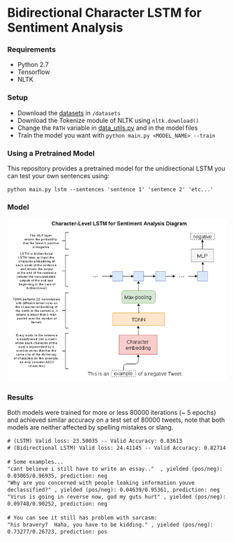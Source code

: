 # Bidirectional Character LSTM for Sentiment Analysis 

### Requirements
- Python 2.7
- Tensorflow
- NLTK

### Setup
- Download the [datasets](http://help.sentiment140.com/for-students/) in `/datasets`
- Download the Tokenize module of NLTK using `nltk.download()`
- Change the `PATH` variable in [data_utils.py](https://github.com/charlesashby/CharLSTM/blob/master/lib/data_utils.py) and in the model files
- Train the model you want with `python main.py <MODEL_NAME> --train` 

### Using a Pretrained Model
This repository provides a pretrained model for the unidirectional LSTM you can test your own sentences using:

```
python main.py lstm --sentences 'sentence 1' 'sentence 2' 'etc...'
```

### Model

![](charlstm_diagram.png)

### Results
Both models were trained for more or less 80000 iterations (~ 5 epochs) and achieved similar accuracy on a test set of 80000 tweets, note that both models are neither affected by spelling mistakes or slang.

```
# (LSTM) Valid loss: 23.50035 -- Valid Accuracy: 0.83613
# (Bidirectional LSTM) Valid loss: 24.41145 -- Valid Accuracy: 0.82714

# Some examples...
"cant believe i still have to write an essay.."  , yielded (pos/neg): 0.03065/0.96935, prediction: neg
"Why are you concerned with people leaking information youve declassified?" , yielded (pos/neg): 0.04639/0.95361, prediction: neg
"Virus is going in reverse now, god my guts hurt" , yielded (pos/neg): 0.09748/0.90252, prediction: neg

# You can see it still has problem with sarcasm:
"his bravery?  Haha, you have to be kidding." , yielded (pos/neg): 0.73277/0.26723, prediction: pos

```

